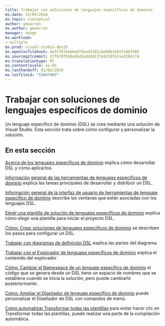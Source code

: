 ```yaml
---
title: Trabajar con soluciones de lenguajes específicos de dominio
ms.date: 11/04/2016
ms.topic: conceptual
author: gewarren
ms.author: gewarren
manager: douge
ms.workload:
- multiple
ms.prod: visual-studio-dev15
ms.openlocfilehash: 4e3f767eeb6ed79aed3281cbe88b1eb1fe46738d
ms.sourcegitcommit: 37fb7075b0a65d2add3b137a5230767aa3266c74
ms.translationtype: MT
ms.contentlocale: es-ES
ms.lasthandoff: 01/02/2019
ms.locfileid: "53847493"
---
```

# <a name="working-with-domain-specific-language-solutions"></a>Trabajar con soluciones de lenguajes específicos de dominio
Un lenguaje específico de dominio (DSL) se crea mediante una solución de Visual Studio. Esta sección trata sobre cómo configurar y personalizar la solución.

## <a name="in-this-section"></a>En esta sección
 [Acerca de los lenguajes específicos de dominio](../modeling/about-domain-specific-languages.md) explica cómo desarrollar DSL y cómo aplicarlos.

 [Información general de las herramientas de lenguajes específicos de dominio](../modeling/overview-of-domain-specific-language-tools.md) explica las tareas principales de desarrollar y distribuir un DSL.

 [Información general de la interfaz de usuario de herramientas de lenguaje específico de dominio](../modeling/overview-of-the-domain-specific-language-tools-user-interface.md) describe las ventanas que están asociadas con los lenguajes DSL.

 [Elegir una plantilla de solución de lenguajes específicos de dominio](../modeling/choosing-a-domain-specific-language-solution-template.md) explica cómo elegir una plantilla para iniciar el proyecto DSL.

 [Cómo: Crear soluciones de lenguajes específicos de dominio](../modeling/how-to-create-a-domain-specific-language-solution.md) se describen los pasos para configurar un DSL.

 [Trabajar con diagramas de definición DSL](../modeling/working-with-the-dsl-definition-diagram.md) explica las partes del diagrama.

 [Trabajar con el Explorador de lenguajes específicos de dominio](../modeling/working-with-the-domain-specific-language-explorer.md) explica el contenido del explorador

 [Cómo: Cambiar el Namespace de un lenguaje específico de dominio](../modeling/how-to-change-the-namespace-of-a-domain-specific-language.md) el código que se genera desde un DSL tiene un espacio de nombres que se establece cuando se inicia la solución, pero puede cambiarlo posteriormente.

 [Cómo: Ampliar el Diseñador de lenguaje específico de dominio](../modeling/how-to-extend-the-domain-specific-language-designer.md) puede personalizar el Diseñador de DSL con comandos de menú.

 [Cómo automatizar Transformar todas las plantillas](/previous-versions/visualstudio/visual-studio-2012/ff521399\(v\=vs.110\)) para evitar hacer clic en Transformar todas las plantillas, puede realizar una parte de la compilación automática.